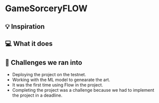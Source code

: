 # GameSorceryFLOW

## 💡 Inspiration

## 💻 What it does

## 🧠 Challenges we ran into

- Deploying the project on the testnet.
- Working with the ML model to genearate the art.
- It was the first time using Flow in the project.
- Completing the project was a challenge because we had to implement the project in a deadline.